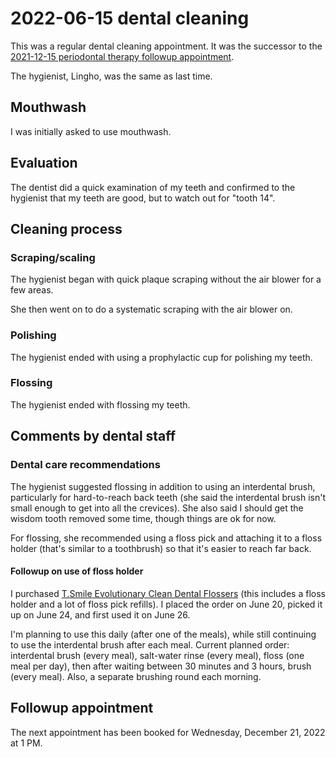 # 2022-06-15 dental cleaning

This was a regular dental cleaning appointment. It was the successor
to the [2021-12-15 periodontal therapy followup
appointment](2021-12-15-periodontal-therapy-followup-appointment).

The hygienist, Lingho, was the same as last time.

## Mouthwash

I was initially asked to use mouthwash.

## Evaluation

The dentist did a quick examination of my teeth and confirmed to the
hygienist that my teeth are good, but to watch out for "tooth 14".

## Cleaning process

### Scraping/scaling

The hygienist began with quick plaque scraping without the air blower
for a few areas.

She then went on to do a systematic scraping with the air blower on.

### Polishing

The hygienist ended with using a prophylactic cup for polishing my
teeth.

### Flossing

The hygienist ended with flossing my teeth.

## Comments by dental staff

### Dental care recommendations

The hygienist suggested flossing in addition to using an interdental
brush, particularly for hard-to-reach back teeth (she said the
interdental brush isn't small enough to get into all the
crevices). She also said I should get the wisdom tooth removed some
time, though things are ok for now.

For flossing, she recommended using a floss pick and attaching it to a
floss holder (that's similar to a toothbrush) so that it's easier to
reach far back.

#### Followup on use of floss holder

I purchased [T.Smile Evolutionary Clean Dental
Flossers](https://www.amazon.com/gp/product/B07F8P58PF/) (this
includes a floss holder and a lot of floss pick refills). I placed the
order on June 20, picked it up on June 24, and first used it on June
26.

I'm planning to use this daily (after one of the meals), while still
continuing to use the interdental brush after each meal. Current
planned order: interdental brush (every meal), salt-water rinse (every
meal), floss (one meal per day), then after waiting between 30 minutes
and 3 hours, brush (every meal). Also, a separate brushing round each
morning.

## Followup appointment

The next appointment has been booked for Wednesday, December 21, 2022
at 1 PM.
